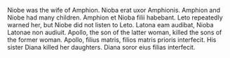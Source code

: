 Niobe was the wife of Amphion. Nioba erat uxor Amphionis.
Amphion and Niobe had many children. Amphion et Nioba filii habebant. 
Leto repeatedly warned her, but Niobe did not listen to Leto. Latona eam audibat, Nioba Latonae non audiuit.
Apollo, the son of the latter woman, killed the sons of the former woman. Apollo, filius matris, filios matris prioris interfecit.
His sister Diana killed her daughters. Diana soror eius filias interfecit.
